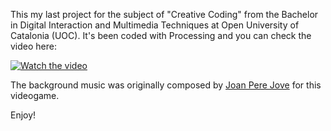 This my last project for the subject of "Creative Coding" from the Bachelor in Digital Interaction and Multimedia Techniques at Open University of Catalonia (UOC).
It's been coded with Processing and you can check the video here:

[![Watch the video](https://i9.ytimg.com/vi_webp/gwsUzihk6j0/sddefault.webp?v=684b4e5c&sqp=CIyercIG&rs=AOn4CLA5QIjfpaBo0aDUB18Ks6L8sW6J9A)](https://youtu.be/gwsUzihk6j0)


The background music was originally composed by [Joan Pere Jove](https://joanperejove.wordpress.com/) for this videogame.

Enjoy!

